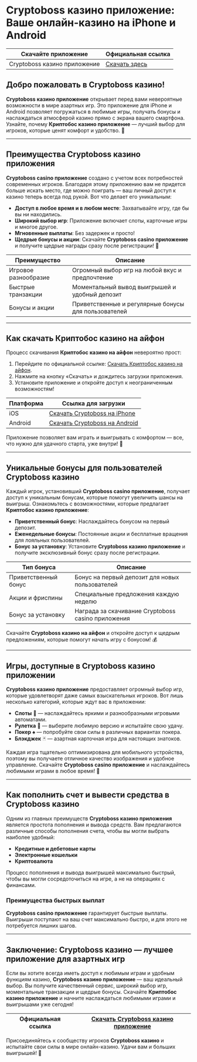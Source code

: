 # Cryptoboss казино приложение: Ваше онлайн-казино на iPhone и Android

| Скачайте приложение | Официальная ссылка |
|---------------------|---------------------|
| Cryptoboss казино приложение | [Скачать здесь](https://cryptobossc.online/d847bcfa9) |

## Добро пожаловать в Cryptoboss казино!

**Cryptoboss казино приложение** открывает перед вами невероятные возможности в мире азартных игр. Это приложение для iPhone и Android позволяет погружаться в любимые игры, получать бонусы и наслаждаться атмосферой казино прямо с экрана вашего смартфона. Узнайте, почему **Криптобос казино приложение** — лучший выбор для игроков, которые ценят комфорт и удобство. 💎

---

## Преимущества Cryptoboss казино приложения

**Cryptoboss casino приложение** создано с учетом всех потребностей современных игроков. Благодаря этому приложению вам не придется больше искать место, где можно поиграть — ваш личный доступ к казино теперь всегда под рукой. Вот что делает его уникальным:

- **Доступ в любое время и в любом месте**: Захватывайте игру, где бы вы ни находились.
- **Широкий выбор игр**: Приложение включает слоты, карточные игры и многое другое.
- **Мгновенные выплаты**: Без задержек и просто!
- **Щедрые бонусы и акции**: Скачайте **Cryptoboss casino приложение** и получите щедрые награды сразу после регистрации! 🎁

| Преимущество         | Описание |
|----------------------|----------|
| Игровое разнообразие | Огромный выбор игр на любой вкус и предпочтение |
| Быстрые транзакции   | Моментальный вывод выигрышей и удобный депозит |
| Бонусы и акции       | Приветственные и регулярные бонусы для пользователей |

---

## Как скачать Криптобос казино на айфон

Процесс скачивания **Криптобос казино на айфон** невероятно прост:

1. Перейдите по официальной ссылке: [Скачать Криптобос казино на айфон](https://cryptobossc.online/d847bcfa9).
2. Нажмите на кнопку «Скачать» и дождитесь загрузки приложения.
3. Установите приложение и откройте доступ к неограниченным возможностям!

| Платформа | Ссылка для загрузки |
|-----------|----------------------|
| iOS       | [Скачать Cryptoboss на iPhone](https://cryptobossc.online/d847bcfa9) |
| Android   | [Скачать Cryptoboss на Android](https://cryptobossc.online/d847bcfa9) |

Приложение позволяет вам играть и выигрывать с комфортом — все, что нужно для удачного старта, уже внутри! 🎲

---

## Уникальные бонусы для пользователей Cryptoboss казино

Каждый игрок, установивший **Cryptoboss casino приложение**, получает доступ к уникальным бонусам, которые помогут увеличить шансы на выигрыш. Ознакомьтесь с возможностями, которые предлагает **Криптобос казино приложение**:

- **Приветственный бонус**: Наслаждайтесь бонусом на первый депозит.
- **Еженедельные бонусы**: Постоянные акции и бесплатные вращения для лояльных пользователей.
- **Бонус за установку**: Установите **Cryptoboss казино приложение** и получите эксклюзивный бонус сразу после регистрации.

| Тип бонуса          | Описание                                           |
|---------------------|----------------------------------------------------|
| Приветственный бонус| Бонус на первый депозит для новых пользователей     |
| Акции и фриспины    | Специальные предложения каждую неделю               |
| Бонус за установку  | Награда за скачивание Cryptoboss casino приложения |

Скачайте **Cryptoboss казино на айфон** и откройте доступ к щедрым предложениям, которые помогут начать игру с бонусом! 💰

---

## Игры, доступные в Cryptoboss казино приложении

**Cryptoboss казино приложение** предоставляет огромный выбор игр, которые удовлетворят даже самых взыскательных игроков. Вот лишь несколько категорий, которые ждут вас в приложении:

- **Слоты** 🎰 — наслаждайтесь яркими и разнообразными игровыми автоматами.
- **Рулетка** 🥂 — выберите любимую версию и испытайте свою удачу.
- **Покер** ♠️ — попробуйте свои силы в различных вариантах покера.
- **Блэкджек** 🃏 — азартная карточная игра для настоящих знатоков.

Каждая игра тщательно оптимизирована для мобильного устройства, поэтому вы получаете отличное качество изображения и удобное управление. Скачайте **Cryptoboss casino приложение** и наслаждайтесь любимыми играми в любое время! 🎉

---

## Как пополнить счет и вывести средства в Cryptoboss казино

Одним из главных преимуществ **Cryptoboss казино приложения** является простота пополнения и вывода средств. Вам предлагаются различные способы пополнения счета, чтобы вы могли выбрать наиболее удобный:

- **Кредитные и дебетовые карты**
- **Электронные кошельки**
- **Криптовалюта**

Процесс пополнения и вывода выигрышей максимально быстрый, чтобы вы могли сосредоточиться на игре, а не на операциях с финансами.

### Преимущества быстрых выплат

**Cryptoboss casino приложение** гарантирует быстрые выплаты. Выигрыши поступают на ваш счет максимально быстро, и для этого не потребуется лишних шагов. 

---

## Заключение: Cryptoboss казино — лучшее приложение для азартных игр

Если вы хотите всегда иметь доступ к любимым играм и удобным функциям казино, **Cryptoboss казино приложение** — ваш идеальный выбор. Вы получите качественный сервис, широкий выбор игр, моментальные транзакции и щедрые бонусы. Скачайте **Криптобос казино приложение** и начните наслаждаться любимыми играми и выигрышами уже сегодня! 

| Официальная ссылка | [Скачать Cryptoboss казино приложение](https://cryptobossc.online/d847bcfa9) |
|--------------------|-------------------------------------------------------------------------------|

Присоединяйтесь к сообществу игроков **Cryptoboss казино** и испытайте свои силы в мире онлайн-казино. Удачи вам и больших выигрышей! 🌟
